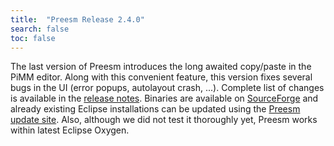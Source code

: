 ```yaml
---
title:  "Preesm Release 2.4.0"
search: false
toc: false
---
```


The last version of Preesm introduces the long awaited copy/paste in the PiMM editor. Along with this convenient feature, this version fixes several bugs in the UI (error popups, autolayout crash, ...). Complete list of changes is available in the [release notes](https://github.com/preesm/preesm/blob/aebd8a19539bcf2582a6f6178178e5921181ee82/release_notes.md). Binaries are available on [SourceForge](https://sourceforge.net/projects/preesm/files/Releases/) and already existing Eclipse installations can be updated using the [Preesm update site](http://preesm.sourceforge.net/eclipse/update-site/). Also, although we did not test it thoroughly yet, Preesm works within latest Eclipse Oxygen.
